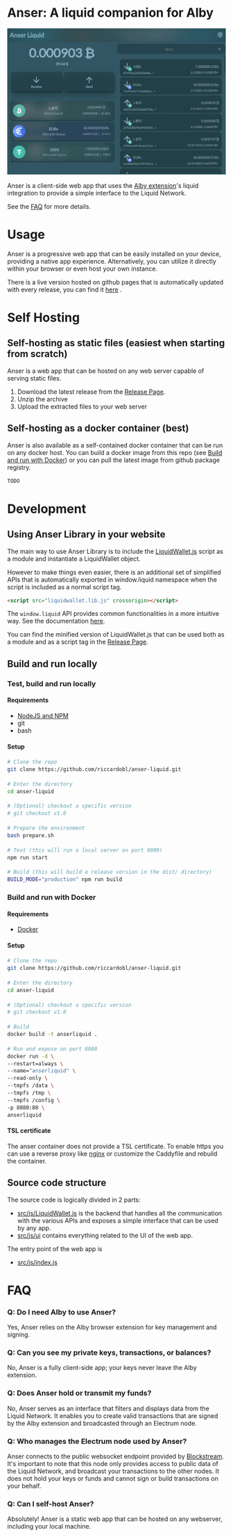 # Anser: A liquid companion for Alby

![anser](src/assets/screenshot/2.webp)

Anser is a client-side web app that uses the [Alby extension](https://getalby.com/)'s
liquid integration to provide a simple interface to the Liquid Network.

See the [FAQ](#faq) for more details.

# Usage

Anser is a progressive web app that can be easily installed on your device, providing a native app experience. Alternatively, you can utilize it directly within your browser or even host your own instance.

There is a live version hosted on github pages that is automatically updated with every release, you can find it [here](https://anserliquid.frk.wf) .

# Self Hosting

## Self-hosting as static files (easiest when starting from scratch)

Anser is a web app that can be hosted on any web server capable of serving static files.

1. Download the latest release from the [Release Page](https://github.com/riccardobl/anser-liquid/releases).
2. Unzip the archive
3. Upload the extracted files to your web server

## Self-hosting as a docker container (best)

Anser is also available as a self-contained docker container that can be run on any docker host. You can build a docker image from this repo (see [Build and run with Docker](#build-and-run-with-docker)) or you can pull the latest image from github package registry.

```bash
TODO
```

# Development

## Using Anser Library in your website

The main way to use Anser Library is to include the [LiquidWallet.js](src/js/LiquidWallet.js) script as a module and instantiate a LiquidWallet object.

However to make things even easier, there is an additional set of simplified APIs that is automatically exported in window.liquid namespace when the script is included as a normal script tag.

```html
<script src="liquidwallet.lib.js" crossorigin></script>
```

The `window.liquid` API provides common functionalities in a more intuitive way.
See the documentation [here](/API.md).

You can find the minified version of LiquidWallet.js that can be used both as a module and as a script tag in the [Release Page](https://github.com/riccardobl/anser-liquid/releases).

## Build and run locally

### Test, build and run locally

#### Requirements

-   [NodeJS and NPM](https://docs.npmjs.com/downloading-and-installing-node-js-and-npm)
-   git
-   bash

#### Setup

```bash
# Clone the repo
git clone https://github.com/riccardobl/anser-liquid.git

# Enter the directory
cd anser-liquid

# (Optional) checkout a specific version
# git checkout v1.0

# Prepare the environment
bash prepare.sh

# Test (this will run a local server on port 9000)
npm run start

# Build (this will build a release version in the dist/ directory)
BUILD_MODE="production" npm run build
```

### Build and run with Docker

#### Requirements

-   [Docker](https://docs.docker.com/get-docker/)

#### Setup

```bash
# Clone the repo
git clone https://github.com/riccardobl/anser-liquid.git

# Enter the directory
cd anser-liquid

# (Optional) checkout a specific version
# git checkout v1.0

# Build
docker build -t anserliquid .

# Run and expose on port 8080
docker run -d \
--restart=always \
--name="anserliquid" \
--read-only \
--tmpfs /data \
--tmpfs /tmp \
--tmpfs /config \
-p 8080:80 \
anserliquid

```

#### TSL certificate

The anser container does not provide a TSL certificate.
To enable https you can use a reverse proxy like [nginx](https://www.nginx.com/) or customize the Caddyfile and rebuild the container.

## Source code structure

The source code is logically divided in 2 parts:

-   [src/js/LiquidWallet.js](src/js/LiquidWallet.js) is the backend that handles all the communication with the various APIs and exposes a simple interface that can be used by any app.
-   [src/js/ui](src/js/ui) contains everything related to the UI of the web app.

The entry point of the web app is

-   [src/js/index.js](src/js/index.js)

# FAQ

### Q: Do I need Alby to use Anser?

Yes, Anser relies on the Alby browser extension for key management and signing.

### Q: Can you see my private keys, transactions, or balances?

No, Anser is a fully client-side app; your keys never leave the Alby extension.

### Q: Does Anser hold or transmit my funds?

No, Anser serves as an interface that filters and displays data from the Liquid Network. It enables you to create valid transactions that are signed by the Alby extension and broadcasted through an Electrum node.

### Q: Who manages the Electrum node used by Anser?

Anser connects to the public websocket endpoint provided by [Blockstream](https://github.com/Blockstream/esplora/blob/master/API.md).
It's important to note that this node only provides access to public data of the Liquid Network, and broadcast your transactions to the other nodes. It does not hold your keys or funds and cannot sign or build transactions on your behalf.

### Q: Can I self-host Anser?

Absolutely! Anser is a static web app that can be hosted on any webserver, including your local machine.
